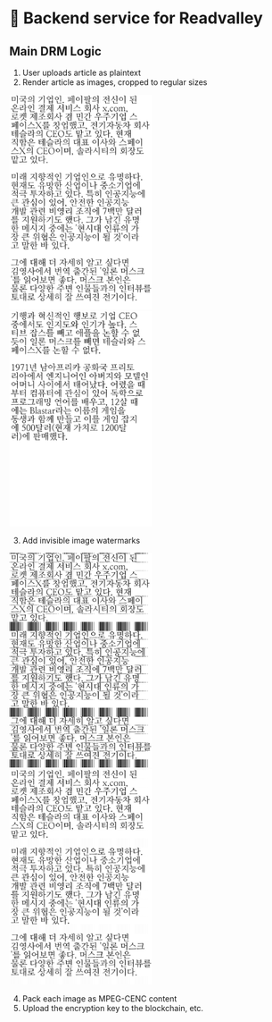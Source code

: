 # 📘 Backend service for Readvalley

## Main DRM Logic
1. User uploads article as plaintext
2. Render article as images, cropped to regular sizes

<img src="./docs/image-render-0.png" width="256"><img src="./docs/image-render-1.png" width="256">

3. Add invisible image watermarks

<img src="./docs/watermark-black.png?v=2" width="256"><img src="./docs/watermark-invisable.png?v=2" width="256">

4. Pack each image as MPEG-CENC content
5. Upload the encryption key to the blockchain, etc.
